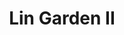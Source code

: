 ---
layout: place
title: "Lin Garden II"
permalink: /florida/inverness/lin-garden-ii.html
stateAbbr: FL
stateName: Florida
cityName: Inverness
seo:
  name: "Lin Garden II"
  type: Restaurant
  links: https://www.lingarden2.com/
description: "Lin Garden II serves delicious sushi in Inverness, Florida. Try fresh Japanese dishes for a great dining experience. "
place_id: ChIJC_8KAx5z6IgR0aIiHw2X_pA
photos:
  - name: >-
      places/ChIJC_8KAx5z6IgR0aIiHw2X_pA/photos/AeeoHcIgC-MBbFFCyFsaZ5H0Kz4fN8rktbM-i3-v19kRAuSnWBvHD7ZjHU-ONaGZpCBbPduzUTLWg_SHfGifktw546VsWIfM7a8MfP1Ydn06gr3j9Kkjm4lhAQ72XFHtxlcZdS-Hlhy5yK7-M72qU_Jc5010IM3hVFLG5k4piUbg9sIleCv7TRq6Y9fVa0LpTpEwpOAEhNHRfr1DJJMkybUU69t0GAKspkGOKEAyUP4E926Zh3aT_8bnFJ8_CO2NIAi-iwj5oDuEs3Vdqj7fDafAzul-ZdQRxOovTGtGDdRFqrorHs9hfFaRVp_p7lfq3Mbmbzw0D17ks8iYiua9effywXsanlOuU3VjbAoXfCNU97ATIySNRgvqE1KKz4R3mFGNfryLYaWLOnGZJoYB2zhxCTozbdrNVp4g9CBboikEUoP33yFs
    widthPx: 3024
    heightPx: 4032
    authorAttributions:
      - displayName: Peggy Gray
        uri: https://maps.google.com/maps/contrib/112512570834983948651
        photoUri: >-
          https://lh3.googleusercontent.com/a-/ALV-UjUvfK51PreagGy5KlnkfJdN3AnJUvnPIOG1anw18hD-7f58qIlUgQ=s100-p-k-no-mo
    flagContentUri: >-
      https://www.google.com/local/imagery/report/?cb_client=maps_api_places.places_api&image_key=!1e10!2sCIHM0ogKEICAgIDmqcaTvAE&hl=en-US
    googleMapsUri: >-
      https://www.google.com/maps/place//data=!3m4!1e2!3m2!1sCIHM0ogKEICAgIDmqcaTvAE!2e10!4m2!3m1!1s0x88e8731e030aff0b:0x90fe970d1f22a2d1
  - name: >-
      places/ChIJC_8KAx5z6IgR0aIiHw2X_pA/photos/AeeoHcIwvQRq1YupKq1tA8w0TkGVu3mPX3emfEcxXCzGRSPRc5isxuVyNZzYPw3pBL3wohZQ8kItflVfyDVC76bme-CGMvM3yewZTxSY7uZCb7JWG9UOYA__3LFzRBVWy-w9KM1M6zq5U9PgNJOP0n0frvhgRP6QLuUZou2z8kZzZky-NcIJfsYIT52RnYOAbSVSe4sMY4xrv-NXTz-rIZ3YZ3c-Vj6juqe54_UsstbdImakuO1vBcsglSpRBuR80D2VVJi85Pv3EgAwfhDj9yJfoMZUPFwg8etAgHKa_zzW3kyGWT2rE_H6LOux-X5Fe6qbuAFWtliioy4aeb6c7Xyx0C7DY5otHIIK-MC3lP-AK9p7BOzaxqzkrpjGBnCgJMqnBwGXTHdchPVVo0FPLXYCZ4ENgWwfUXjZuaG2kGh5oy4HMHrb
    widthPx: 4000
    heightPx: 2252
    authorAttributions:
      - displayName: Christopher Redd
        uri: https://maps.google.com/maps/contrib/112518184391654789442
        photoUri: >-
          https://lh3.googleusercontent.com/a-/ALV-UjXWwWFBW6IwPh8IS4-9Y91RRPY5V82kb_gviKNkJon0F4jZ1FsxIQ=s100-p-k-no-mo
    flagContentUri: >-
      https://www.google.com/local/imagery/report/?cb_client=maps_api_places.places_api&image_key=!1e10!2sCIHM0ogKEICAgICewe_d0gE&hl=en-US
    googleMapsUri: >-
      https://www.google.com/maps/place//data=!3m4!1e2!3m2!1sCIHM0ogKEICAgICewe_d0gE!2e10!4m2!3m1!1s0x88e8731e030aff0b:0x90fe970d1f22a2d1
  - name: >-
      places/ChIJC_8KAx5z6IgR0aIiHw2X_pA/photos/AeeoHcJx7eZ2tO_psxqFCStgx7PCacdESKwKn8Chzra6Ud--lhPo2O9bMpLjDvNI-HQ6a2AYr9E5KO4Oe-H_XGDH3yUEYJ9gUHWQeXbAGQMYL22W7xywkECkQ6Vhct9ColDhgcoznSC7P9h17On9Bxjz4HZBGRypsj70SvO93NPFwYLA1WEJnJ2T2Qb9361CW3MigAT3_lZDHiQwZpGM1PuRGzotcsTxDMefAvS3UXmVBh8dj90G3HYXqTof4-Bu-gDvQqIO8_JBavVPjpZvBTp3FSFPTOpZUaDmweWTZldbaQw7ipSVU89lRCHunzNx654zB8b2j8VS1iH-efyBHHh2RTiEOoiWNszsrdAvG-cg3X97vgIVx1KyN-G5zTIFzcBcETiBIIO6h2XFS9fdsioeSZ1rj2PE81MnNNIQFS8a6deitY8
    widthPx: 4000
    heightPx: 3000
    authorAttributions:
      - displayName: Tami Grant
        uri: https://maps.google.com/maps/contrib/108735748049447410312
        photoUri: >-
          https://lh3.googleusercontent.com/a-/ALV-UjWEOJgzwA0k3c-_FhflZK06LL9ypqMMjcicrx1CbfgbSW5nWwm2fg=s100-p-k-no-mo
    flagContentUri: >-
      https://www.google.com/local/imagery/report/?cb_client=maps_api_places.places_api&image_key=!1e10!2sCIHM0ogKEICAgIDWp5rc7gE&hl=en-US
    googleMapsUri: >-
      https://www.google.com/maps/place//data=!3m4!1e2!3m2!1sCIHM0ogKEICAgIDWp5rc7gE!2e10!4m2!3m1!1s0x88e8731e030aff0b:0x90fe970d1f22a2d1
  - name: >-
      places/ChIJC_8KAx5z6IgR0aIiHw2X_pA/photos/AeeoHcJDfOtCDL-VlpJFbmCdGg06wDv2EFhk5gfdv_fdljeFWWS9B1QN1aJeovHKPRCh6CYPMV4vb4TaNRK6bxLqcp3TLN58a6zAOa2-skw8BlhKoZ6VJwfpAK6y4EpkvotjYjsqeueY29aJMblu6cShK-kTCbnD0lOdf4QoshMHbVMS4WPP9v296uG1QkDRrW8VtH2AR3Ng2VYoo0-gLlIODSs4VdGDbIIZ8JAZHKPRo9CQ3rjbYUmrX5jg3FC6fZD9lppv6N9jkYpRFYAe5WpDBhztC_mVi5OSZuzYFRG3A3a5xI8lj5Xq7ze-SUfvokaBFAtus57WnxfeIB1qdlJINuM-7xAgxmGnWncru5f4i50YY-pURXjULCTBrfcBkQbgBZqd7zQrJrXYFRld3TFIJ0Md2-0Nqon8uFbxPDNM-c_QVw
    widthPx: 1868
    heightPx: 4000
    authorAttributions:
      - displayName: Christopher Redd
        uri: https://maps.google.com/maps/contrib/112518184391654789442
        photoUri: >-
          https://lh3.googleusercontent.com/a-/ALV-UjXWwWFBW6IwPh8IS4-9Y91RRPY5V82kb_gviKNkJon0F4jZ1FsxIQ=s100-p-k-no-mo
    flagContentUri: >-
      https://www.google.com/local/imagery/report/?cb_client=maps_api_places.places_api&image_key=!1e10!2sCIHM0ogKEICAgMCA1bnlLA&hl=en-US
    googleMapsUri: >-
      https://www.google.com/maps/place//data=!3m4!1e2!3m2!1sCIHM0ogKEICAgMCA1bnlLA!2e10!4m2!3m1!1s0x88e8731e030aff0b:0x90fe970d1f22a2d1
  - name: >-
      places/ChIJC_8KAx5z6IgR0aIiHw2X_pA/photos/AeeoHcJg15Hcopyfv8vykLQME8qEaQ0YneO7KK4RviCM9c4bQ4mZvcw3uumGHSOZVan8mgwg40TJvJGKdaEZFO7dWTPntkOL81dAluicT63sHEBlegMe_rWOfyqtat98pdDSyEGQ0mew8LpDLDR7I7Cv0P44X7nKOcShymjaiRO-5wuHfimwM2cxVftg2ciK8n3RZuzhuuZpaN8iethzySmeNAdypy-9ikeUZjFx3k-9CC5qnIhnAM61UAXqzfzuQOGNgW5p2g4GofaLPhyCfOIvUDxRQ8-ToG82nrrYIKoU8cprmIk5CJmx9iBJttyvvLJpBRS4CPk0srKDLeNjj4OPZ2hp4I4JynlC9lOjHm3uJF4eSW-g9DWxSaLXnVYIMyuAhLgKNUTy1yvZ3lrT91DtPuZvl_Bybdebg4UnTkwvgZStMg
    widthPx: 1800
    heightPx: 4000
    authorAttributions:
      - displayName: Damm Yankee
        uri: https://maps.google.com/maps/contrib/105906477169219043313
        photoUri: >-
          https://lh3.googleusercontent.com/a-/ALV-UjWOUkWkniF8WLdzQLUvptaLECP5YP6ococ7SgPr-xuuEb75jV0gCg=s100-p-k-no-mo
    flagContentUri: >-
      https://www.google.com/local/imagery/report/?cb_client=maps_api_places.places_api&image_key=!1e10!2sCIHM0ogKEICAgIDRktC-HQ&hl=en-US
    googleMapsUri: >-
      https://www.google.com/maps/place//data=!3m4!1e2!3m2!1sCIHM0ogKEICAgIDRktC-HQ!2e10!4m2!3m1!1s0x88e8731e030aff0b:0x90fe970d1f22a2d1
  - name: >-
      places/ChIJC_8KAx5z6IgR0aIiHw2X_pA/photos/AeeoHcI9oDl1WgYyk-ZoXD96Oa2_eocDy7-MxWyL5jlkp4nE1TwMCOSGl6cHMPUn-XWwsakUX16LpeO2-lszir_Sz1szhMfOcFErEkfpOC8KuXGsO2Bvwmj7Sloq5eL9rnkqtcT05WD8xWHrLhb9l85xs10PRsefsveIHqlnIcii5kTRzdiXS2pPCWReF_Bt8_1A3gp9L2CzXepXZKd9LsaGgGd0ckuCSY3TPsrSOq0MWjdV2oxLG1xPVDiWTUCxPQ_2K2vZVJb0V7geniaVTFzS3vsn_5-D2gjDMv_bMlRlVvZR12Am10Yrp73IPbNxJ4kSxlyCiOa-4S_Gmq3cB9hnHK_POdC68lT5BVhaEiYN6SZlJgA4Wq08OL5p4jYTPZkmcJYolC1posfeRk1_j5ZcxwSEa4UeQrXJ9MNXGvVfHNWnWQ
    widthPx: 2252
    heightPx: 4000
    authorAttributions:
      - displayName: Christopher Redd
        uri: https://maps.google.com/maps/contrib/112518184391654789442
        photoUri: >-
          https://lh3.googleusercontent.com/a-/ALV-UjXWwWFBW6IwPh8IS4-9Y91RRPY5V82kb_gviKNkJon0F4jZ1FsxIQ=s100-p-k-no-mo
    flagContentUri: >-
      https://www.google.com/local/imagery/report/?cb_client=maps_api_places.places_api&image_key=!1e10!2sCIHM0ogKEICAgICeoYCbVA&hl=en-US
    googleMapsUri: >-
      https://www.google.com/maps/place//data=!3m4!1e2!3m2!1sCIHM0ogKEICAgICeoYCbVA!2e10!4m2!3m1!1s0x88e8731e030aff0b:0x90fe970d1f22a2d1
  - name: >-
      places/ChIJC_8KAx5z6IgR0aIiHw2X_pA/photos/AeeoHcJBUJ8_LYAbV071oSg1kOKZhPsdngwz9RB0Ro5OAxGSOf8rI1jW-d-xMo2INLsQW9VYj5fOf0RU3qDQ_4oNikdorWTB9GIFxIJ-XmjpYvUh3WaPy69H2sTM2b3m6tVWrPbtD1lIcea3BgumoVheHkdrPOE5Gq1r-t5amVw6oTsOR_sU8bC_9TB9IO1-cT-0azU5rniWkLA8KzgjP23NCy5NMMPYGOx0LuNNv8CPGRHtekNQXJHpvouqTOGRN4Ie7jWpjfplEzPP_aIzcnvqeHVn61pD-ZIYkzrSaJwaEvvBj3yeKjQiMbw2yMainQn7ZDlB8wtLZ2RAAipvGuhRtThSlEwp99edGgXaHl-i1bD1iGpbBDtguSSFiYr8ULTA-37bXrVg4DlJE3wsvfGKmzdSHLZh3cYN7hi-3inDTg
    widthPx: 2252
    heightPx: 4000
    authorAttributions:
      - displayName: Christopher Redd
        uri: https://maps.google.com/maps/contrib/112518184391654789442
        photoUri: >-
          https://lh3.googleusercontent.com/a-/ALV-UjXWwWFBW6IwPh8IS4-9Y91RRPY5V82kb_gviKNkJon0F4jZ1FsxIQ=s100-p-k-no-mo
    flagContentUri: >-
      https://www.google.com/local/imagery/report/?cb_client=maps_api_places.places_api&image_key=!1e10!2sCIHM0ogKEICAgICh3Ly_fA&hl=en-US
    googleMapsUri: >-
      https://www.google.com/maps/place//data=!3m4!1e2!3m2!1sCIHM0ogKEICAgICh3Ly_fA!2e10!4m2!3m1!1s0x88e8731e030aff0b:0x90fe970d1f22a2d1
  - name: >-
      places/ChIJC_8KAx5z6IgR0aIiHw2X_pA/photos/AeeoHcJjTq1ZFlGdB9LJNKB9NVIpVp075DBBJKSWJfvuTXpMeXcJ7nqtrE2BID1bwGmKC5mlPkRrE06so2X52VeZ3ai08tECDAex_VGso0RG5wmM8TgfJODeYdVL9SSiVoVbg2p_qr4CD1_6FBACOcaDggxdwUdeD-Wvgk0SkRngoAUd2Mk2SR90MyHKhMf42gB3Ju6vNXrScvK5p2esyJjGAV5M2YieZns4nzNEhCcMRIsCrNH9HpXrRXuZGqME4BpF-kr3GP0hkR0-aDJGS0T3F7dWicf20XSVZrG6j3CAHuBZWhQAqLdfZBpUhpehA2yBS9-PKXq_E6h7qYm5TeFwBmtLSSBQs3yJolaGBTDG2_Lgas523hFaOBGeZMsIvi3IEw6xfUlcwxsQE7OhliBctSKeLCMza26Qy3PeJ_UK2MsZgaa1
    widthPx: 4000
    heightPx: 2252
    authorAttributions:
      - displayName: BRIAN L. GIDDINGS
        uri: https://maps.google.com/maps/contrib/106565143050969197990
        photoUri: >-
          https://lh3.googleusercontent.com/a-/ALV-UjXhQKimuGrflMNmH3Q6BAHYUrdF9RZBnU2JNPqeVKou5pHObGnP0w=s100-p-k-no-mo
    flagContentUri: >-
      https://www.google.com/local/imagery/report/?cb_client=maps_api_places.places_api&image_key=!1e10!2sCIHM0ogKEICAgICjsPvtgwE&hl=en-US
    googleMapsUri: >-
      https://www.google.com/maps/place//data=!3m4!1e2!3m2!1sCIHM0ogKEICAgICjsPvtgwE!2e10!4m2!3m1!1s0x88e8731e030aff0b:0x90fe970d1f22a2d1
  - name: >-
      places/ChIJC_8KAx5z6IgR0aIiHw2X_pA/photos/AeeoHcIqtXuQmKEkR4QtFfHLHldxR7lXyUKwe07yQMliaBrt0va1WTNOOVROUvl4XcU4dASqph0zCFof2Xj5E-MmrUDzKDwSVZTKdt3rLlJFQa4h9kOp18wmBE_rXZo68MER47zi35WTRAWqooJaQ9MTqYZKtjbZ85ZVsh2tun_GSLA5eJttow_cJK2R9Fvo7ONZWqveJd19jr_i5Y4SD3IJpbozvLN-H8nFBXLmKs2wOruse_cVRTAYqjbhiVXleoDAj4Uwh2t0ndWIwwtR4GSd1kuB13qXfzCVB0myvKs-sKFLKFZWgGuqUgB7qjXaVH5X2QwKkcH8h4FcSaXbhpDaTOF89693dSQ2i0dCVOuwvw-ObzxHlI-B73HIwsZljlsJLwPAk1AdJdPKL4OZCWgtyhpQVMTvp6MtoJiUTbNM68ElEik
    widthPx: 4000
    heightPx: 2252
    authorAttributions:
      - displayName: Christopher Redd
        uri: https://maps.google.com/maps/contrib/112518184391654789442
        photoUri: >-
          https://lh3.googleusercontent.com/a-/ALV-UjXWwWFBW6IwPh8IS4-9Y91RRPY5V82kb_gviKNkJon0F4jZ1FsxIQ=s100-p-k-no-mo
    flagContentUri: >-
      https://www.google.com/local/imagery/report/?cb_client=maps_api_places.places_api&image_key=!1e10!2sCIHM0ogKEICAgICeoYCt_QE&hl=en-US
    googleMapsUri: >-
      https://www.google.com/maps/place//data=!3m4!1e2!3m2!1sCIHM0ogKEICAgICeoYCt_QE!2e10!4m2!3m1!1s0x88e8731e030aff0b:0x90fe970d1f22a2d1
  - name: >-
      places/ChIJC_8KAx5z6IgR0aIiHw2X_pA/photos/AeeoHcKRNY4Au-hpmeB8cOPvtaMfJ1iKCovQVfbO8oXIUEFnMOErLCXgelE3nPOSa8PMhQDNwb2B7j3irpzIHacYDXNbi-hSM1XOX84l2ZDZfb0gLin-IWyRirxbnvecf3MRtj1Qj9I1dcKJjyHeT8M0gLadVQdAEDLSPfxAQ7XAbYsBO1FUsI3kdOTLYl6dpcYiVEpZzvxiB9B-Or0VZD1_9VioqB-YsRSKEho1vU9SZzq9cHkntBg2AJakb3XjFOkORtysfrGUOLjfPZG0xx3zRFQSqhFxucBL4n_DdOQqNoSA2QZ8NdJ5zaRg4An-f2zPEfafaANhiNIyQkor9j09qepJEMbUJxS-AyKMT2ODfJlQwgHZwDE8G8R5TL39PEJkYcw-bB5CSgD73jdswpNA_IQIl1Gosq1Pebj62asYoNxWeXiy
    widthPx: 3024
    heightPx: 4032
    authorAttributions:
      - displayName: Patrick Doty
        uri: https://maps.google.com/maps/contrib/104343658937233393612
        photoUri: >-
          https://lh3.googleusercontent.com/a-/ALV-UjUKbsab8AUFFpd5Bhlecpb4N5NZAa7uYeSitpCeL4ueSfP3puu3=s100-p-k-no-mo
    flagContentUri: >-
      https://www.google.com/local/imagery/report/?cb_client=maps_api_places.places_api&image_key=!1e10!2sCIHM0ogKEICAgID-h-jghQE&hl=en-US
    googleMapsUri: >-
      https://www.google.com/maps/place//data=!3m4!1e2!3m2!1sCIHM0ogKEICAgID-h-jghQE!2e10!4m2!3m1!1s0x88e8731e030aff0b:0x90fe970d1f22a2d1
address: 238 US Hwy 41 S, Inverness, FL 34450, USA
street: 238 US Hwy 41 S
city: Inverness
state: FL
zip: '34450'
country: USA
neighborhood: null
latitude: '28.832528'
longitude: '-82.328392'
accessibility_options:
  wheelchairAccessibleParking: true
  wheelchairAccessibleEntrance: true
  wheelchairAccessibleRestroom: true
  wheelchairAccessibleSeating: true
business_status: OPERATIONAL
name: Lin Garden II
google_maps_links:
  directionsUri: >-
    https://www.google.com/maps/dir//''/data=!4m7!4m6!1m1!4e2!1m2!1m1!1s0x88e8731e030aff0b:0x90fe970d1f22a2d1!3e0
  placeUri: https://maps.google.com/?cid=10447954268158862033
  writeAReviewUri: >-
    https://www.google.com/maps/place//data=!4m3!3m2!1s0x88e8731e030aff0b:0x90fe970d1f22a2d1!12e1
  reviewsUri: >-
    https://www.google.com/maps/place//data=!4m4!3m3!1s0x88e8731e030aff0b:0x90fe970d1f22a2d1!9m1!1b1
  photosUri: >-
    https://www.google.com/maps/place//data=!4m3!3m2!1s0x88e8731e030aff0b:0x90fe970d1f22a2d1!10e5
primary_type: Chinese Restaurant
opening_hours:
  regular: null
  current: null
secondary_opening_hours:
  regular:
    weekdayDescriptions: null
    type: null
  current:
    weekdayDescriptions: null
    type: null
phone: (352) 726-5899
price_level: PRICE_LEVEL_MODERATE
price_range: $10 &ndash; $20
rating: '3.8'
rating_count: 509
website: https://www.lingarden2.com/
reviews: null
parking_options: null
payment_options: null
allow_dogs: null
curbside_pickup: null
delivery: null
dine_in: null
good_for_children: null
good_for_groups: null
good_for_sports: null
live_music: null
menu_for_children: null
outdoor_seating: null
reservable: null
restroom: null
serves_beer: null
serves_breakfast: null
serves_brunch: null
serves_cocktails: null
serves_coffee: null
serves_dinner: null
serves_dessert: null
serves_lunch: null
serves_vegetarian_food: null
serves_wine: null
takeout: null
summary: null

---